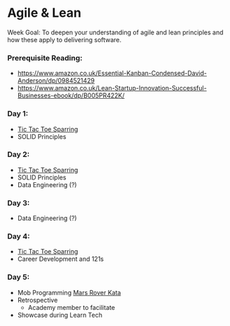 # Agile & Lean

Week Goal: To deepen your understanding of agile and lean principles and how these apply to delivering software.

### Prerequisite Reading:

* https://www.amazon.co.uk/Essential-Kanban-Condensed-David-Anderson/dp/0984521429
* https://www.amazon.co.uk/Lean-Startup-Innovation-Successful-Businesses-ebook/dp/B005PR422K/

### Day 1:
* [Tic Tac Toe Sparring](https://learn.madetech.com/sparring/tic-tac-toe/)
* SOLID Principles

### Day 2:
* [Tic Tac Toe Sparring](https://learn.madetech.com/sparring/tic-tac-toe/)
* SOLID Principles
* Data Engineering (?)

### Day 3:
* Data Engineering (?)

### Day 4:
* [Tic Tac Toe Sparring](https://learn.madetech.com/sparring/tic-tac-toe/)
* Career Development and 121s 

### Day 5:
* Mob Programming [Mars Rover Kata](https://learn.madetech.com/katas/mars-rover)
* Retrospective
  * Academy member to facilitate
* Showcase during Learn Tech
